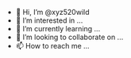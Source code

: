 - 👋 Hi, I’m @xyz520wild
- 👀 I’m interested in ...
- 🌱 I’m currently learning ...
- 💞️ I’m looking to collaborate on ...
- 📫 How to reach me ...

<!---
xyz520wild/xyz520wild is a ✨ special ✨ repository because its `README.md` (this file) appears on your GitHub profile.
You can click the Preview link to take a look at your changes.
--->
